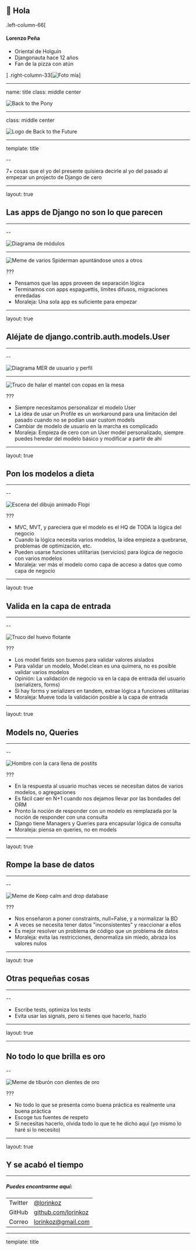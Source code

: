 ## 👋 Hola

.left-column-66[

#### Lorenzo Peña

-   Oriental de Holguín
-   Djangonauta hace 12 años
-   Fan de la pizza con atún

]
.right-column-33[![Foto mía](images/lorinkoz.png)]

---

name: title
class: middle center

![Back to the Pony](images/talk-logo.png)

---

class: middle center

![Logo de Back to the Future](images/film-logo.png)

---

template: title

--

7+ cosas que el yo del presente quisiera decirle al yo del pasado al empezar un projecto de Django de cero

---

layout: true

## Las apps de Django no son lo que parecen

---

--

![Diagrama de módulos](images/promise-of-apps.png)

---

![Meme de varios Spiderman apuntándose unos a otros](images/spidermen.png)

???

-   Pensamos que las apps proveen de separación lógica
-   Terminamos con apps espaguettis, límites difusos, migraciones enredadas
-   Moraleja: Una sola app es suficiente para empezar

---

layout: true

## Aléjate de django.contrib.auth.models.User

---

--

![Diagrama MER de usuario y perfil](images/user-profile.png)

---

![Truco de halar el mantel con copas en la mesa](images/tablecloth.jpeg)

???

-   Siempre necesitamos personalizar el modelo User
-   La idea de usar un Profile es un workaround para una limitación del pasado cuando no se podían usar custom models
-   Cambiar de modelo de usuario en la marcha es complicado
-   Moraleja: Empieza de cero con un User model personalizado, siempre puedes heredar del modelo básico y modificar a partir de ahí

---

layout: true

## Pon los modelos a dieta

---

--

![Escena del dibujo animado Flopi](images/flopi.png)

???

-   MVC, MVT, y pareciera que el modelo es el HQ de TODA la lógica del negocio
-   Cuando la lógica necesita varios modelos, la idea empieza a quebrarse, problemas de optimización, etc.
-   Pueden usarse funciones utilitarias (servicios) para lógica de negocio con varios modelos
-   Moraleja: ver más el modelo como capa de acceso a datos que como capa de negocio

---

layout: true

## Valida en la capa de entrada

---

--

![Truco del huevo flotante](images/eggs-water.jpeg)

???

-   Los model fields son buenos para validar valores aislados
-   Para validar un modelo, Model.clean es una quimera, no es posible validar varios modelos
-   Opinión: La validación de negocio va en la capa de entrada del usuario (serializers, forms)
-   Si hay forms y serializers en tandem, extrae lógica a funciones utilitarias
-   Moraleja: Mueve toda la validación posible a la capa de entrada

---

layout: true

## Models no, Queries

---

--

![Hombre con la cara llena de postits](images/postit-man.jpeg)

???

-   En la respuesta al usuario muchas veces se necesitan datos de varios modelos, o agregaciones
-   Es fácil caer en N+1 cuando nos dejamos llevar por las bondades del ORM
-   Pronto la noción de responder con un modelo es remplazada por la noción de responder con una consulta
-   Django tiene Managers y Queries para encapsular lógica de consulta
-   Moraleja: piensa en queries, no en models

---

layout: true

## Rompe la base de datos

---

--

![Meme de Keep calm and drop database](images/drop-database.png)

???

-   Nos enseñaron a poner constraints, null=False, y a normalizar la BD
-   A veces se necesita tener datos "inconsistentes" y reaccionar a ellos
-   Es mejor resolver un problema de código que un problema de datos
-   Moraleja: evita las restricciones, denormaliza sin miedo, abraza los valores nulos

---

layout: true

## Otras pequeñas cosas

---

--

-   Escribe tests, optimiza los tests
-   Evita usar las signals, pero si tienes que hacerlo, hazlo

---

layout: true

---

## No todo lo que brilla es oro

--

![Meme de tiburón con dientes de oro](images/shark-golden-teeth.jpeg)

???

-   No todo lo que se presenta como buena práctica es realmente una buena práctica
-   Escoge tus fuentes de respeto
-   Si necesitas hacerlo, olvida todo lo que te he dicho aquí (yo mismo lo haré si lo necesito)

---

layout: true

## Y se acabó el tiempo

---

##### Puedes encontrarme aquí:

|         |                                                    |
| ------- | -------------------------------------------------- |
| Twitter | [@lorinkoz](https://twitter.com/lorinkoz)          |
| GitHub  | [github.com/lorinkoz](https://github.com/lorinkoz) |
| Correo  | [lorinkoz@gmail.com](mailto:lorinkoz@gmail.com)    |

---

template: title
